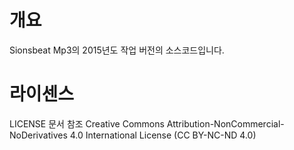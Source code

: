 # 개요

Sionsbeat Mp3의 2015년도 작업 버전의 소스코드입니다.

# 라이센스

LICENSE 문서 참조
Creative Commons Attribution-NonCommercial-NoDerivatives 4.0 International License (CC BY-NC-ND 4.0)
